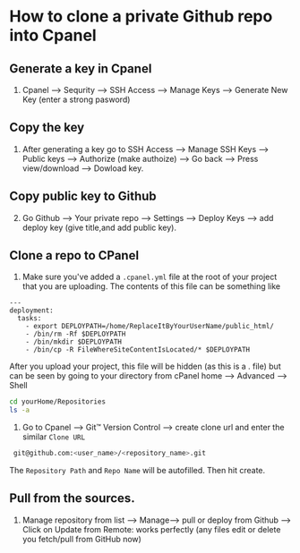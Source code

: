 
# How to clone a private Github repo into Cpanel

## Generate a key in Cpanel

1. Cpanel --> Sequrity --> SSH Access --> Manage Keys --> Generate New Key (enter a strong pasword) 

## Copy the key
1. After generating a key go to SSH Access --> Manage SSH Keys --> Public keys -->  Authorize (make authoize) --> Go back --> Press view/download --> Dowload key.

## Copy public key to Github
2. Go Github --> Your private repo --> Settings --> Deploy Keys --> add deploy key (give title,and add public key).

## Clone a repo to CPanel

1. Make sure you've added a `.cpanel.yml` file at the root of your project that you are uploading. The contents of this file can be something like

```properties
---
deployment:
  tasks:
    - export DEPLOYPATH=/home/ReplaceItByYourUserName/public_html/
    - /bin/rm -Rf $DEPLOYPATH
    - /bin/mkdir $DEPLOYPATH
    - /bin/cp -R FileWhereSiteContentIsLocated/* $DEPLOYPATH
```

 After you upload your project, this file will be hidden (as this is a . file) but can be seen by going to your directory from cPanel home --> Advanced --> Shell

```sh
cd yourHome/Repositories
ls -a
```

1. Go to Cpanel --> Git™ Version Control --> create clone url and enter the similar `Clone URL`

```sh
 git@github.com:<user_name>/<repository_name>.git
```

The `Repository Path` and `Repo Name` will be autofilled. Then hit create.

## Pull from the sources.

1. Manage repository from list --> Manage--> pull or deploy from Github --> Click on Update from Remote: works perfectly (any files edit or delete you fetch/pull from GitHub now)
